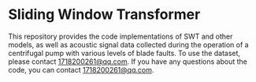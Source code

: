 # Sliding Window Transformer
This repository provides the code implementations of SWT and other models, as well as acoustic signal data collected during the operation of a centrifugal pump with various levels of blade faults.
To use the dataset, please contact 1718200261@qq.com. If you have any questions about the code, you can contact 1718200261@qq.com.
